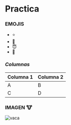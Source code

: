 # Practica 

### __EMOJIS__

* :star: 
* :blue_heart:
* :innocent:
* :koala:

### __*Columnas*__

|Columna 1|Columna 2|
|---------|--------|
|    A    |    B    |
|    C    |    D    |

### __IMAGEN__ :cow:
![vaca](https://i.pinimg.com/474x/18/a4/f0/18a4f03c7edf8d8d6a50e41c96b9e271.jpg)


